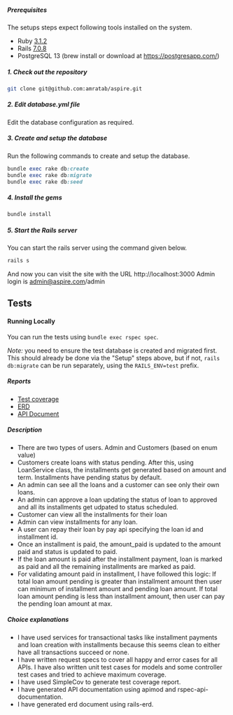 ##### Prerequisites

The setups steps expect following tools installed on the system.

- Ruby [3.1.2](https://github.com/amratab/aspire/blob/main/.ruby-version#L1)
- Rails [7.0.8](https://github.com/amratab/aspire/blob/main/Gemfile#L7)
- PostgreSQL 13 (brew install or download at https://postgresapp.com/)

##### 1. Check out the repository

```bash
git clone git@github.com:amratab/aspire.git
```

##### 2. Edit database.yml file

Edit the database configuration as required.


##### 3. Create and setup the database

Run the following commands to create and setup the database.

```ruby
bundle exec rake db:create
bundle exec rake db:migrate
bundle exec rake db:seed
```

##### 4. Install the gems

```ruby
bundle install
```

##### 5. Start the Rails server

You can start the rails server using the command given below.

```ruby
rails s
```

And now you can visit the site with the URL http://localhost:3000
Admin login is admin@aspire.com/admin
## Tests

#### Running Locally

You can run the tests using `bundle exec rspec spec`.

_Note:_ you need to ensure the test database is created and migrated first. This should already be done via the "Setup" steps above, but if not, `rails db:migrate` can be run separately, using the `RAILS_ENV=test` prefix.

##### Reports

- [Test coverage](https://github.com/amratab/aspire/blob/main/test_coverage_report.png)
- [ERD](https://github.com/amratab/aspire/blob/main/erd.pdf)
- [API Document](https://github.com/amratab/aspire/blob/main/api_document.pdf)

##### Description

- There are two types of users. Admin and Customers (based on enum value)
- Customers create loans with status pending. After this, using LoanService class, the installments get generated based on amount and term. Installments have pending status by default.
- An admin can see all the loans and a customer can see only their own loans.
- An admin can approve a loan updating the status of loan to approved and all its installments get udpated to status scheduled.
- Customer can view all the installments for their loan
- Admin can view installments for any loan.
- A user can repay their loan by pay api specifying the loan id and installment id.
- Once an installment is paid, the amount_paid is updated to the amount paid and status is updated to paid.
- If the loan amount is paid after the installment payment, loan is marked as paid and all the remaining installments are marked as paid.
- For validating amount paid in installment, I have followed this logic: If total loan amount pending is greater than installment amount then user can minimum of installment amount and pending loan amount. If total loan amount pending is less than installment amount, then user can pay the pending loan amount at max.

##### Choice explanations

- I have used services for transactional tasks like installment payments and loan creation with installments because this seems clean to either have all transactions succeed or none.
- I have written request specs to cover all happy and error cases for all APIs. I have also written unit test cases for models and some controller test cases and tried to achieve maximum coverage.
- I have used SimpleCov to generate test coverage report.
- I have generated API documentation using apimod and rspec-api-documentation.
- I have generated erd document using rails-erd.
  


